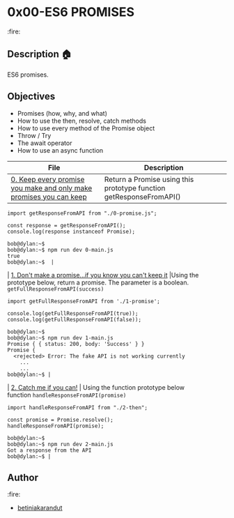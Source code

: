 <p><h1>0x00-ES6 PROMISES</h1></p> :fire:

## Description :house:
ES6 promises.

## Objectives
- Promises (how, why, and what)
- How to use the then, resolve, catch methods
- How to use every method of the Promise object
- Throw / Try
- The await operator
- How to use an async function

| File | Description |
|------|-------------|
| [0. Keep every promise you make and only make promises you can keep](./0-promise.js) | Return a Promise using this prototype function getResponseFromAPI()<br>
```bob@dylan:~$ cat 0-main.js
import getResponseFromAPI from "./0-promise.js";

const response = getResponseFromAPI();
console.log(response instanceof Promise);

bob@dylan:~$ 
bob@dylan:~$ npm run dev 0-main.js 
true
bob@dylan:~$  |
``` 
| [1. Don't make a promise...if you know you can't keep it](./1-promise.js) |Using the prototype below, return a promise. The parameter is a boolean.
<br>`getFullResponseFromAPI(success)` <br>
```bob@dylan:~$ cat 1-main.js
import getFullResponseFromAPI from './1-promise';

console.log(getFullResponseFromAPI(true));
console.log(getFullResponseFromAPI(false));

bob@dylan:~$ 
bob@dylan:~$ npm run dev 1-main.js 
Promise { { status: 200, body: 'Success' } }
Promise {
  <rejected> Error: The fake API is not working currently
    ...
    ...
bob@dylan:~$ |
```
| [2. Catch me if you can!](./2-then.js) | Using the function prototype below
<br>function `handleResponseFromAPI(promise)` <br> 
```bob@dylan:~$ cat 2-main.js
import handleResponseFromAPI from "./2-then";

const promise = Promise.resolve();
handleResponseFromAPI(promise);

bob@dylan:~$ 
bob@dylan:~$ npm run dev 2-main.js 
Got a response from the API
bob@dylan:~$ |
```

<p><h2>Author</h2></p> :fire:

- [betiniakarandut](https://www.github.com/betiniakarandut)